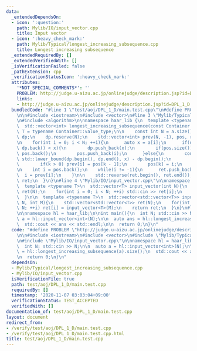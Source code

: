 ```yaml
---
data:
  _extendedDependsOn:
  - icon: ':question:'
    path: Mylib/IO/input_vector.cpp
    title: Input vector
  - icon: ':heavy_check_mark:'
    path: Mylib/Typical/longest_increasing_subsequence.cpp
    title: Longest increasing subsequence
  _extendedRequiredBy: []
  _extendedVerifiedWith: []
  _isVerificationFailed: false
  _pathExtension: cpp
  _verificationStatusIcon: ':heavy_check_mark:'
  attributes:
    '*NOT_SPECIAL_COMMENTS*': ''
    PROBLEM: http://judge.u-aizu.ac.jp/onlinejudge/description.jsp?id=DPL_1_D
    links:
    - http://judge.u-aizu.ac.jp/onlinejudge/description.jsp?id=DPL_1_D
  bundledCode: "#line 1 \"test/aoj/DPL_1_D/main.test.cpp\"\n#define PROBLEM \"http://judge.u-aizu.ac.jp/onlinejudge/description.jsp?id=DPL_1_D\"\
    \n\n#include <iostream>\n#include <vector>\n#line 3 \"Mylib/Typical/longest_increasing_subsequence.cpp\"\
    \n#include <algorithm>\n\nnamespace haar_lib {\n  template <typename Container>\n\
    \  std::vector<int> longest_increasing_subsequence(const Container &a){\n    using\
    \ T = typename Container::value_type;\n\n    const int N = a.size();\n\n    std::vector<T>\
    \ dp;\n    dp.reserve(N);\n    std::vector<int> prev(N, -1), pos, ret;\n    pos.reserve(N);\n\
    \n    for(int i = 0; i < N; ++i){\n      auto x = a[i];\n      if(dp.empty() or\
    \ dp.back() < x){\n        dp.push_back(x);\n        if(pos.size()) prev[i] =\
    \ pos.back();\n        pos.push_back(i);\n      }else{\n        const int k =\
    \ std::lower_bound(dp.begin(), dp.end(), x) - dp.begin();\n        dp[k] = x;\n\
    \        if(k > 0) prev[i] = pos[k - 1];\n        pos[k] = i;\n      }\n    }\n\
    \n    int i = pos.back();\n    while(i != -1){\n      ret.push_back(i);\n    \
    \  i = prev[i];\n    }\n\n    std::reverse(ret.begin(), ret.end());\n\n    return\
    \ ret;\n  }\n}\n#line 4 \"Mylib/IO/input_vector.cpp\"\n\nnamespace haar_lib {\n\
    \  template <typename T>\n  std::vector<T> input_vector(int N){\n    std::vector<T>\
    \ ret(N);\n    for(int i = 0; i < N; ++i) std::cin >> ret[i];\n    return ret;\n\
    \  }\n\n  template <typename T>\n  std::vector<std::vector<T>> input_vector(int\
    \ N, int M){\n    std::vector<std::vector<T>> ret(N);\n    for(int i = 0; i <\
    \ N; ++i) ret[i] = input_vector<T>(M);\n    return ret;\n  }\n}\n#line 7 \"test/aoj/DPL_1_D/main.test.cpp\"\
    \n\nnamespace hl = haar_lib;\n\nint main(){\n  int N; std::cin >> N;\n\n  auto\
    \ a = hl::input_vector<int>(N);\n\n  auto ans = hl::longest_increasing_subsequence(a).size();\n\
    \  std::cout << ans << std::endl;\n\n  return 0;\n}\n"
  code: "#define PROBLEM \"http://judge.u-aizu.ac.jp/onlinejudge/description.jsp?id=DPL_1_D\"\
    \n\n#include <iostream>\n#include <vector>\n#include \"Mylib/Typical/longest_increasing_subsequence.cpp\"\
    \n#include \"Mylib/IO/input_vector.cpp\"\n\nnamespace hl = haar_lib;\n\nint main(){\n\
    \  int N; std::cin >> N;\n\n  auto a = hl::input_vector<int>(N);\n\n  auto ans\
    \ = hl::longest_increasing_subsequence(a).size();\n  std::cout << ans << std::endl;\n\
    \n  return 0;\n}\n"
  dependsOn:
  - Mylib/Typical/longest_increasing_subsequence.cpp
  - Mylib/IO/input_vector.cpp
  isVerificationFile: true
  path: test/aoj/DPL_1_D/main.test.cpp
  requiredBy: []
  timestamp: '2020-11-07 03:03:04+09:00'
  verificationStatus: TEST_ACCEPTED
  verifiedWith: []
documentation_of: test/aoj/DPL_1_D/main.test.cpp
layout: document
redirect_from:
- /verify/test/aoj/DPL_1_D/main.test.cpp
- /verify/test/aoj/DPL_1_D/main.test.cpp.html
title: test/aoj/DPL_1_D/main.test.cpp
---
```

